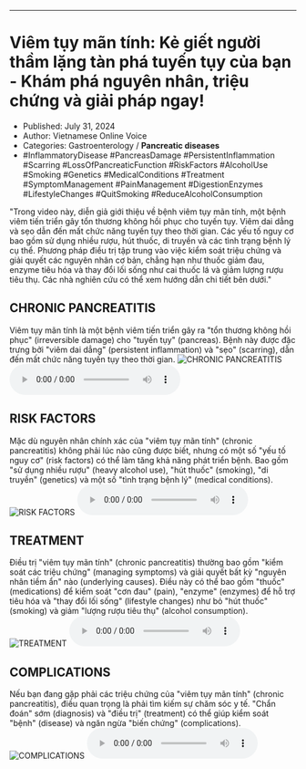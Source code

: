 
---

# Viêm tụy mãn tính: Kẻ giết người thầm lặng tàn phá tuyến tụy của bạn - Khám phá nguyên nhân, triệu chứng và giải pháp ngay!

- Published: July 31, 2024
- Author: Vietnamese Online Voice
- Categories: Gastroenterology / **Pancreatic diseases**
- #InflammatoryDisease #PancreasDamage #PersistentInflammation #Scarring #LossOfPancreaticFunction #RiskFactors #AlcoholUse #Smoking #Genetics #MedicalConditions #Treatment #SymptomManagement #PainManagement #DigestionEnzymes #LifestyleChanges #QuitSmoking #ReduceAlcoholConsumption

"Trong video này, diễn giả giới thiệu về bệnh viêm tụy mãn tính, một bệnh viêm tiến triển gây tổn thương không hồi phục cho tuyến tụy. Viêm dai dẳng và sẹo dẫn đến mất chức năng tuyến tụy theo thời gian. Các yếu tố nguy cơ bao gồm sử dụng nhiều rượu, hút thuốc, di truyền và các tình trạng bệnh lý cụ thể. Phương pháp điều trị tập trung vào việc kiểm soát triệu chứng và giải quyết các nguyên nhân cơ bản, chẳng hạn như thuốc giảm đau, enzyme tiêu hóa và thay đổi lối sống như cai thuốc lá và giảm lượng rượu tiêu thụ. Các nhà nghiên cứu có thể xem hướng dẫn chi tiết bên dưới."


## CHRONIC PANCREATITIS

Viêm tụy mãn tính là một bệnh viêm tiến triển gây ra "tổn thương không hồi phục" (irreversible damage) cho "tuyến tụy" (pancreas). Bệnh này được đặc trưng bởi "viêm dai dẳng" (persistent inflammation) và "sẹo" (scarring), dẫn đến mất chức năng tuyến tụy theo thời gian.
![CHRONIC PANCREATITIS](https://http-archiver-apis-production-80.schnworks.com/storage/images/transitions/2024-07-31/transition-11300219125-Montserrat-Black-7B1FA2.jpg)
<audio controls>
    <source src="https://http-archiver-apis-production-80.schnworks.com/storage/storage/audio/file-4206536472.mp3" type="audio/mpeg">
</audio>



## RISK FACTORS

Mặc dù nguyên nhân chính xác của "viêm tụy mãn tính" (chronic pancreatitis) không phải lúc nào cũng được biết, nhưng có một số "yếu tố nguy cơ" (risk factors) có thể làm tăng khả năng phát triển bệnh. Bao gồm "sử dụng nhiều rượu" (heavy alcohol use), "hút thuốc" (smoking), "di truyền" (genetics) và một số "tình trạng bệnh lý" (medical conditions).
![RISK FACTORS](https://http-archiver-apis-production-80.schnworks.com/storage/images/transitions/2024-07-31/transition-1569945363-Montserrat-SemiBold-7B1FA2.jpg)
<audio controls>
    <source src="https://http-archiver-apis-production-80.schnworks.com/storage/storage/audio/file-4940885787.mp3" type="audio/mpeg">
</audio>



## TREATMENT

Điều trị "viêm tụy mãn tính" (chronic pancreatitis) thường bao gồm "kiểm soát các triệu chứng" (managing symptoms) và giải quyết bất kỳ "nguyên nhân tiềm ẩn" nào (underlying causes). Điều này có thể bao gồm "thuốc" (medications) để kiểm soát "cơn đau" (pain), "enzyme" (enzymes) để hỗ trợ tiêu hóa và "thay đổi lối sống" (lifestyle changes) như bỏ "hút thuốc" (smoking) và giảm "lượng rượu tiêu thụ" (alcohol consumption).
![TREATMENT](https://http-archiver-apis-production-80.schnworks.com/storage/images/transitions/2024-07-31/transition--11015640294-Montserrat-SemiBold-880E4F.jpg)
<audio controls>
    <source src="https://http-archiver-apis-production-80.schnworks.com/storage/storage/audio/file-1958316076.mp3" type="audio/mpeg">
</audio>



## COMPLICATIONS

Nếu bạn đang gặp phải các triệu chứng của "viêm tụy mãn tính" (chronic pancreatitis), điều quan trọng là phải tìm kiếm sự chăm sóc y tế. "Chẩn đoán" sớm (diagnosis) và "điều trị" (treatment) có thể giúp kiểm soát "bệnh" (disease) và ngăn ngừa "biến chứng" (complications).
![COMPLICATIONS](https://http-archiver-apis-production-80.schnworks.com/storage/images/transitions/2024-07-31/transition--9436684773-Montserrat-SemiBold-303F9F.jpg)
<audio controls>
    <source src="https://http-archiver-apis-production-80.schnworks.com/storage/storage/audio/file-13047337290.mp3" type="audio/mpeg">
</audio>

